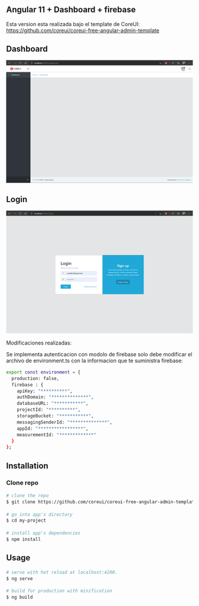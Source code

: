 ## Angular 11 + Dashboard + firebase

Esta version esta realizada bajo el template de CoreUI:
https://github.com/coreui/coreui-free-angular-admin-template

## Dashboard
![Alt text](https://github.com/juanfdo4/AngularDashboardFirebase/blob/main/images/dashboard.png?raw=true?raw=true "Title")

## Login
![Alt text](https://github.com/juanfdo4/AngularDashboardFirebase/blob/main/images/login.png?raw=true?raw=true?raw=true "Title")

Modificaciones realizadas:

Se implementa autenticacion con modolo de firebase solo debe modificar el archivo de environment.ts con la informacion que te suministra firebase:

``` bash
export const environment = {
  production: false,
  firebase : {
    apiKey: "**********",
    authDomain: "**************",
    databaseURL: "***********",
    projectId: "**********",
    storageBucket: "***********",
    messagingSenderId: "**************",
    appId: "*****************",
    measurementId: "*************"
  }
};

```

## Installation

### Clone repo

``` bash
# clone the repo
$ git clone https://github.com/coreui/coreui-free-angular-admin-template.git my-project

# go into app's directory
$ cd my-project

# install app's dependencies
$ npm install
```

## Usage

``` bash
# serve with hot reload at localhost:4200.
$ ng serve

# build for production with minification
$ ng build
```


